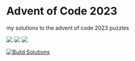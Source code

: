 # Advent of Code 2023

my solutions to the advent of code 2023 puzzles

![](https://img.shields.io/badge/day%20📅-3-blue)      ![](https://img.shields.io/badge/stars%20⭐-6-yellow)      ![](https://img.shields.io/badge/days%20completed-3-red)

[![Build Solutions](https://github.com/pns1123/advent_of_code_2023/actions/workflows/build_solution.yml/badge.svg)](https://github.com/pns1123/advent_of_code_2023/actions/workflows/build_solution.yml)
